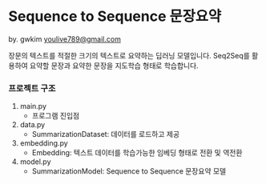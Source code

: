 # Sequence to Sequence 문장요약
by. gwkim <youlive789@gmail.com>
  
장문의 텍스트를 적절한 크기의 텍스트로 요약하는 딥러닝 모델입니다.
Seq2Seq를 활용하여 요약할 문장과 요약한 문장을 지도학습 형태로 학습합니다.
  
### 프로젝트 구조
1. main.py
    - 프로그램 진입점
2. data.py
    - SummarizationDataset: 데이터를 로드하고 제공
3. embedding.py
    - Embedding: 텍스트 데이터를 학습가능한 임베딩 형태로 전환 및 역전환
4. model.py
    - SummarizationModel: Sequence to Sequence 문장요약 모델